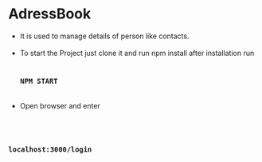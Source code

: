 # AdressBook
<ul>
  <li>It is used to manage details of person like contacts.</li><br>
<li>To start the Project just clone it and run npm install after installation run </li><br>

### `NPM START`
  
 <br>
<li>Open browser and enter</li><br>
</ul>
<br>

### `localhost:3000/login`

